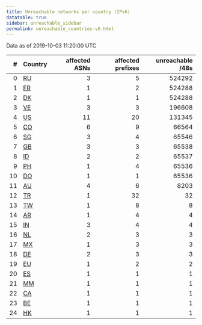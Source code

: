 ```yaml
---
title: Unreachable networks per country (IPv6)
datatable: true
sidebar: unreachable_sidebar
permalink: unreachable_countries-v6.html
---
```


Data as of 2019-10-03 11:20:00 UTC

<div class="datatable-begin"></div>

|   # | Country                      |   affected ASNs |   affected prefixes |   unreachable /48s |
|----:|:-----------------------------|----------------:|--------------------:|-------------------:|
|   0 | [RU](unreachable_ru-v6.html) |               3 |                   5 |             524292 |
|   1 | [FR](unreachable_fr-v6.html) |               1 |                   2 |             524288 |
|   2 | [DK](unreachable_dk-v6.html) |               1 |                   1 |             524288 |
|   3 | [VE](unreachable_ve-v6.html) |               3 |                   3 |             196608 |
|   4 | [US](unreachable_us-v6.html) |              11 |                  20 |             131345 |
|   5 | [CO](unreachable_co-v6.html) |               6 |                   9 |              66564 |
|   6 | [SG](unreachable_sg-v6.html) |               3 |                   4 |              65546 |
|   7 | [GB](unreachable_gb-v6.html) |               3 |                   3 |              65538 |
|   8 | [ID](unreachable_id-v6.html) |               2 |                   2 |              65537 |
|   9 | [PH](unreachable_ph-v6.html) |               1 |                   4 |              65536 |
|  10 | [DO](unreachable_do-v6.html) |               1 |                   1 |              65536 |
|  11 | [AU](unreachable_au-v6.html) |               4 |                   6 |               8203 |
|  12 | [TR](unreachable_tr-v6.html) |               1 |                  32 |                 32 |
|  13 | [TW](unreachable_tw-v6.html) |               1 |                   8 |                  8 |
|  14 | [AR](unreachable_ar-v6.html) |               1 |                   4 |                  4 |
|  15 | [IN](unreachable_in-v6.html) |               3 |                   4 |                  4 |
|  16 | [NL](unreachable_nl-v6.html) |               2 |                   3 |                  3 |
|  17 | [MX](unreachable_mx-v6.html) |               1 |                   3 |                  3 |
|  18 | [DE](unreachable_de-v6.html) |               2 |                   3 |                  3 |
|  19 | [EU](unreachable_eu-v6.html) |               1 |                   2 |                  2 |
|  20 | [ES](unreachable_es-v6.html) |               1 |                   1 |                  1 |
|  21 | [MM](unreachable_mm-v6.html) |               1 |                   1 |                  1 |
|  22 | [CA](unreachable_ca-v6.html) |               1 |                   1 |                  1 |
|  23 | [BE](unreachable_be-v6.html) |               1 |                   1 |                  1 |
|  24 | [HK](unreachable_hk-v6.html) |               1 |                   1 |                  1 |

<div class="datatable-end"></div>